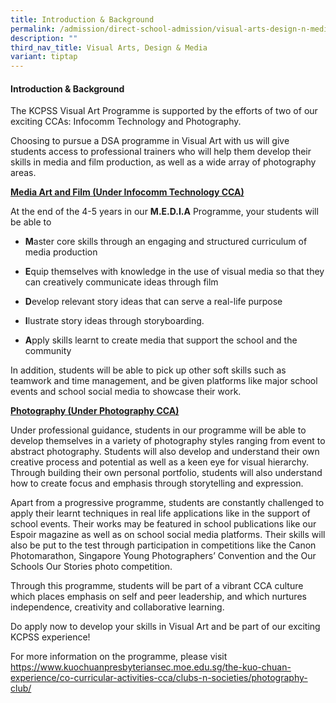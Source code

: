 ```yaml
---
title: Introduction & Background
permalink: /admission/direct-school-admission/visual-arts-design-n-media/introduction-n-background/
description: ""
third_nav_title: Visual Arts, Design & Media
variant: tiptap
---
```

<h4>Introduction &amp; Background</h4>
<p>The KCPSS Visual Art Programme is supported by the efforts of two of our
exciting CCAs: Infocomm Technology and Photography.</p>
<p>Choosing to pursue a DSA programme in Visual Art with us will give students
access to professional trainers who will help them develop their skills
in media and film production, as well as a wide array of photography areas.</p>
<p><strong><u>Media Art and Film (Under Infocomm Technology CCA)</u></strong>
</p>
<p>At the end of the 4-5 years in our <strong>M.E.D.I.A</strong> Programme,
your students will be able to</p>
<ul data-tight="true" class="tight">
<li>
<p><strong>M</strong>aster core skills through an engaging and structured
curriculum of media production</p>
</li>
<li>
<p><strong>E</strong>quip themselves with knowledge in the use of visual
media so that they can creatively communicate ideas through film</p>
</li>
<li>
<p><strong>D</strong>evelop relevant story ideas that can serve a real-life
purpose</p>
</li>
<li>
<p><strong>I</strong>lustrate story ideas through storyboarding.</p>
</li>
<li>
<p><strong>A</strong>pply skills learnt to create media that support the
school and the community</p>
</li>
</ul>
<p>In addition, students will be able to pick up other soft skills such as
teamwork and time management, and be given platforms like major school
events and school social media to showcase their work.</p>
<p><strong><u>Photography (Under Photography CCA)</u></strong>
</p>
<p>Under professional guidance, students in our programme will be able to
develop themselves in a variety of photography styles ranging from event
to abstract photography. Students will also develop and understand their
own creative process and potential as well as a keen eye for visual hierarchy.
Through building their own personal portfolio, students will also understand
how to create focus and emphasis through storytelling and expression.</p>
<p>Apart from a progressive programme, students are constantly challenged
to apply their learnt techniques in real life applications like in the
support of school events. Their works may be featured in school publications
like our Espoir magazine as well as on school social media platforms. Their
skills will also be put to the test through participation in competitions
like the Canon Photomarathon, Singapore Young Photographers’ Convention
and the Our Schools Our Stories photo competition.</p>
<p>Through this programme, students will be part of a vibrant CCA culture
which places emphasis on self and peer leadership, and which nurtures independence,
creativity and collaborative learning.</p>
<p>Do apply now to develop your skills in Visual Art and be part of our exciting
KCPSS experience!</p>
<p>For more information on the programme, please visit <a href="https://www.kuochuanpresbyteriansec.moe.edu.sg/the-kuo-chuan-experience/co-curricular-activities-cca/clubs-n-societies/photography-club/" rel="noopener noreferrer nofollow" target="_blank">https://www.kuochuanpresbyteriansec.moe.edu.sg/the-kuo-chuan-experience/co-curricular-activities-cca/clubs-n-societies/photography-club/</a>
</p>
